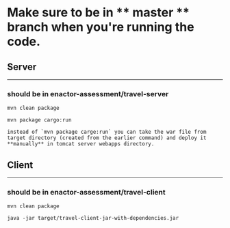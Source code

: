 # Make sure to be in ** master ** branch when you're running the code.

## Server
-----------

### should be in enactor-assessment/travel-server

```
mvn clean package

mvn package cargo:run
```

```
instead of `mvn package carge:run` you can take the war file from target directory (created from the earlier command) and deploy it **manually** in tomcat server webapps directory.
```

## Client
----------

### should be in enactor-assessment/travel-client

```
mvn clean package

java -jar target/travel-client-jar-with-dependencies.jar
```

